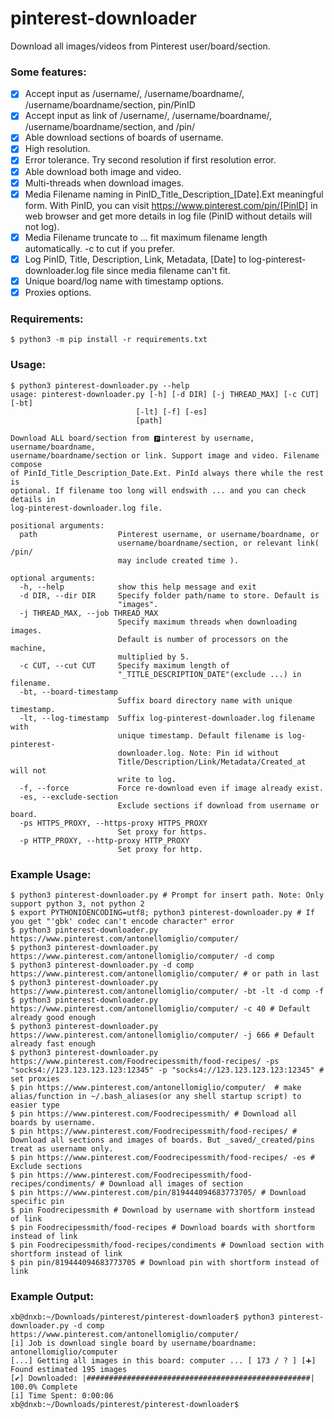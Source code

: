# pinterest-downloader
Download all images/videos from Pinterest user/board/section.

### Some features:

- [x] Accept input as /username/, /username/boardname/, /username/boardname/section, pin/PinID
- [x] Accept input as link of /username/, /username/boardname/, /username/boardname/section, and /pin/
- [x] Able download sections of boards of username.
- [x] High resolution. 
- [x] Error tolerance. Try second resolution if first resolution error.
- [x] Able download both image and video.
- [x] Multi-threads when download images.
- [x] Media Filename naming in PinID_Title_Description_[Date].Ext meaningful form. With PinID, you can visit https://www.pinterest.com/pin/[PinID] in web browser and get more details in log file (PinID without details will not log). 
- [x] Media Filename truncate to ... fit maximum filename length automatically. -c to cut if you prefer.
- [x] Log PinID, Title, Description, Link, Metadata, [Date] to log-pinterest-downloader.log file since media filename can't fit.
- [x] Unique board/log name with timestamp options.
- [x] Proxies options.

### Requirements:

    $ python3 -m pip install -r requirements.txt 

### Usage:

    $ python3 pinterest-downloader.py --help
    usage: pinterest-downloader.py [-h] [-d DIR] [-j THREAD_MAX] [-c CUT] [-bt]
                                [-lt] [-f] [-es]
                                [path]

    Download ALL board/section from 🅿️interest by username, username/boardname,
    username/boardname/section or link. Support image and video. Filename compose
    of PinId_Title_Description_Date.Ext. PinId always there while the rest is
    optional. If filename too long will endswith ... and you can check details in
    log-pinterest-downloader.log file.

    positional arguments:
      path                  Pinterest username, or username/boardname, or
                            username/boardname/section, or relevant link( /pin/
                            may include created time ).
    
    optional arguments:
      -h, --help            show this help message and exit
      -d DIR, --dir DIR     Specify folder path/name to store. Default is
                            "images".
      -j THREAD_MAX, --job THREAD_MAX
                            Specify maximum threads when downloading images.
                            Default is number of processors on the machine,
                            multiplied by 5.
      -c CUT, --cut CUT     Specify maximum length of
                            "_TITLE_DESCRIPTION_DATE"(exclude ...) in filename.
      -bt, --board-timestamp
                            Suffix board directory name with unique timestamp.
      -lt, --log-timestamp  Suffix log-pinterest-downloader.log filename with
                            unique timestamp. Default filename is log-pinterest-
                            downloader.log. Note: Pin id without
                            Title/Description/Link/Metadata/Created_at will not
                            write to log.
      -f, --force           Force re-download even if image already exist.
      -es, --exclude-section
                            Exclude sections if download from username or board.
      -ps HTTPS_PROXY, --https-proxy HTTPS_PROXY
                            Set proxy for https.
      -p HTTP_PROXY, --http-proxy HTTP_PROXY
                            Set proxy for http.

### Example Usage:
    $ python3 pinterest-downloader.py # Prompt for insert path. Note: Only support python 3, not python 2
    $ export PYTHONIOENCODING=utf8; python3 pinterest-downloader.py # If you get "'gbk' codec can't encode character" error
    $ python3 pinterest-downloader.py https://www.pinterest.com/antonellomiglio/computer/ 
    $ python3 pinterest-downloader.py https://www.pinterest.com/antonellomiglio/computer/ -d comp
    $ python3 pinterest-downloader.py -d comp https://www.pinterest.com/antonellomiglio/computer/ # or path in last
    $ python3 pinterest-downloader.py https://www.pinterest.com/antonellomiglio/computer/ -bt -lt -d comp -f
    $ python3 pinterest-downloader.py https://www.pinterest.com/antonellomiglio/computer/ -c 40 # Default already good enough
    $ python3 pinterest-downloader.py https://www.pinterest.com/antonellomiglio/computer/ -j 666 # Default already fast enough
    $ python3 pinterest-downloader.py https://www.pinterest.com/Foodrecipessmith/food-recipes/ -ps "socks4://123.123.123.123:12345" -p "socks4://123.123.123.123:12345" # set proxies
    $ pin https://www.pinterest.com/antonellomiglio/computer/  # make alias/function in ~/.bash_aliases(or any shell startup script) to easier type
    $ pin https://www.pinterest.com/Foodrecipessmith/ # Download all boards by username.
    $ pin https://www.pinterest.com/Foodrecipessmith/food-recipes/ # Download all sections and images of boards. But _saved/_created/pins treat as username only.
    $ pin https://www.pinterest.com/Foodrecipessmith/food-recipes/ -es # Exclude sections
    $ pin https://www.pinterest.com/Foodrecipessmith/food-recipes/condiments/ # Download all images of section
    $ pin https://www.pinterest.com/pin/819444094683773705/ # Download specific pin
    $ pin Foodrecipessmith # Download by username with shortform instead of link
    $ pin Foodrecipessmith/food-recipes # Download boards with shortform instead of link
    $ pin Foodrecipessmith/food-recipes/condiments # Download section with shortform instead of link
    $ pin pin/819444094683773705 # Download pin with shortform instead of link

### Example Output:
    xb@dnxb:~/Downloads/pinterest/pinterest-downloader$ python3 pinterest-downloader.py -d comp https://www.pinterest.com/antonellomiglio/computer/ 
    [i] Job is download single board by username/boardname: antonellomiglio/computer
    [...] Getting all images in this board: computer ... [ 173 / ? ] [➕] Found estimated 195 images
    [✔] Downloaded: |##################################################| 100.0% Complete   
    [i] Time Spent: 0:00:06
    xb@dnxb:~/Downloads/pinterest/pinterest-downloader$

